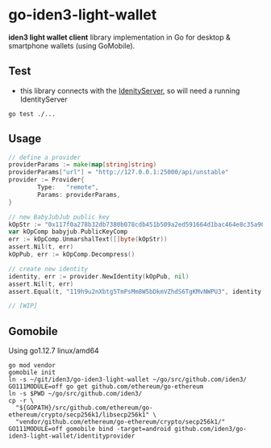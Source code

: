 # go-iden3-light-wallet
**iden3 light wallet client** library implementation in Go for desktop & smartphone wallets (using GoMobile).


## Test
- this library connects with the [IdenityServer](https://github.com/iden3/go-iden3-servers), so will need a running IdentityServer

```
go test ./...
```

## Usage

```go
// define a provider
providerParams := make(map[string]string)
providerParams["url"] = "http://127.0.0.1:25000/api/unstable"
provider := Provider{
        Type:   "remote",
        Params: providerParams,
}

// new BabyJubJub public key
kOpStr := "0x117f0a278b32db7380b078cdb451b509a2ed591664d1bac464e8c35a90646796"
var kOpComp babyjub.PublicKeyComp
err := kOpComp.UnmarshalText([]byte(kOpStr))
assert.Nil(t, err)
kOpPub, err := kOpComp.Decompress()

// create new identity
identity, err := provider.NewIdentity(kOpPub, nil)
assert.Nil(t, err)
assert.Equal(t, "119h9u2nXbtg5TmPsMm8W5bDkmVZhdS6TgKMvNWPU3", identity.ID.String())

// [WIP]
```

## Gomobile

Using go1.12.7 linux/amd64

```
go mod vendor
gomobile init
ln -s ~/git/iden3/go-iden3-light-wallet ~/go/src/github.com/iden3/
GO111MODULE=off go get github.com/ethereum/go-ethereum
ln -s $PWD ~/go/src/github.com/iden3/
cp -r \
  "${GOPATH}/src/github.com/ethereum/go-ethereum/crypto/secp256k1/libsecp256k1" \
  "vendor/github.com/ethereum/go-ethereum/crypto/secp256k1/"
GO111MODULE=off gomobile bind -target=android github.com/iden3/go-iden3-light-wallet/identityprovider
```

